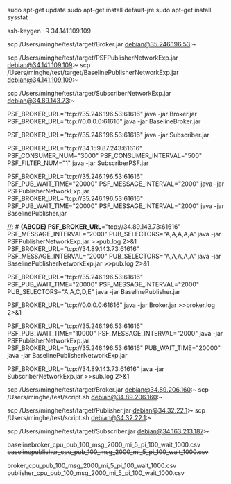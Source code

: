 
[//]: # (configure java env for google cloud instance)
sudo apt-get update
sudo apt-get install default-jre
sudo apt-get install sysstat

[//]: # (ssh key error when connect to google cloud)
ssh-keygen -R 34.141.109.109

[//]: # (copy files to google cloud)
[//]: # (broker)
scp /Users/minghe/test/target/Broker.jar debian@35.246.196.53:~

[//]: # (publisher)
scp /Users/minghe/test/target/PSFPublisherNetworkExp.jar debian@34.141.109.109:~
scp /Users/minghe/test/target/BaselinePublisherNetworkExp.jar debian@34.141.109.109:~

[//]: # (subscriber)
scp /Users/minghe/test/target/SubscriberNetworkExp.jar debian@34.89.143.73:~


[//]: # (configure the variables)
PSF_BROKER_URL="tcp://35.246.196.53:61616" java -jar Broker.jar
PSF_BROKER_URL="tcp://0.0.0.0:61616" java -jar BaselineBroker.jar

PSF_BROKER_URL="tcp://35.246.196.53:61616" java -jar Subscriber.jar

PSF_BROKER_URL="tcp://34.159.87.243:61616" PSF_CONSUMER_NUM="3000" PSF_CONSUMER_INTERVAL="500" PSF_FILTER_NUM="1" java -jar SubscriberPSF.jar

[//]: # (ABCDE)
PSF_BROKER_URL="tcp://35.246.196.53:61616" PSF_PUB_WAIT_TIME="20000" PSF_MESSAGE_INTERVAL="2000"  java -jar PSFPublisherNetworkExp.jar
PSF_BROKER_URL="tcp://35.246.196.53:61616" PSF_PUB_WAIT_TIME="20000" PSF_MESSAGE_INTERVAL="2000"  java -jar BaselinePublisher.jar


[//]: # **(ABCDE)
PSF_BROKER_URL**="tcp://34.89.143.73:61616" PSF_MESSAGE_INTERVAL="2000" PUB_SELECTORS="A,A,A,A,A" java -jar PSFPublisherNetworkExp.jar >>pub.log 2>&1
PSF_BROKER_URL="tcp://34.89.143.73:61616" PSF_MESSAGE_INTERVAL="2000" PUB_SELECTORS="A,A,A,A,A" java -jar BaselinePublisherNetworkExp.jar  >>pub.log 2>&1

PSF_BROKER_URL="tcp://35.246.196.53:61616" PSF_PUB_WAIT_TIME="20000" PSF_MESSAGE_INTERVAL="2000" PUB_SELECTORS="A,A,C,D,E"  java -jar BaselinePublisher.jar

[//]: # (Network experiments)
PSF_BROKER_URL="tcp://0.0.0.0:61616" java -jar Broker.jar >>broker.log 2>&1

PSF_BROKER_URL="tcp://35.246.196.53:61616" PSF_PUB_WAIT_TIME="10000" PSF_MESSAGE_INTERVAL="2000"  java -jar PSFPublisherNetworkExp.jar
PSF_BROKER_URL="tcp://35.246.196.53:61616" PUB_WAIT_TIME="20000" java -jar BaselinePublisherNetworkExp.jar


PSF_BROKER_URL="tcp://34.89.143.73:61616" java -jar SubscriberNetworkExp.jar >>sub.log 2>&1


[//]: # (upload jar files and script)
scp /Users/minghe/test/target/Broker.jar debian@34.89.206.160:~
scp /Users/minghe/test/script.sh debian@34.89.206.160:~


scp /Users/minghe/test/target/Publisher.jar debian@34.32.22.1:~
scp /Users/minghe/test/script.sh debian@34.32.22.1:~

scp /Users/minghe/test/target/Subscriber.jar debian@34.163.213.187:~


baselinebroker_cpu_pub_100_msg_2000_mi_5_pi_100_wait_1000.csv
~~baselinepublisher_cpu_pub_100_msg_2000_mi_5_pi_100_wait_1000.csv~~

broker_cpu_pub_100_msg_2000_mi_5_pi_100_wait_1000.csv
publisher_cpu_pub_100_msg_2000_mi_5_pi_100_wait_1000.csv